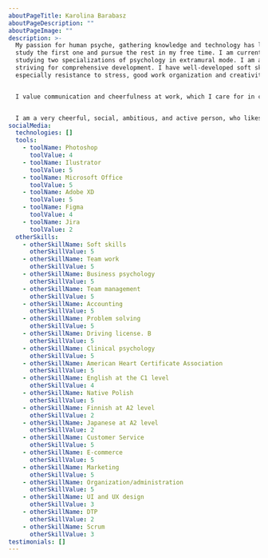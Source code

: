 ```yaml
---
aboutPageTitle: Karolina Barabasz
aboutPageDescription: ""
aboutPageImage: ""
description: >-
  My passion for human psyche, gathering knowledge and technology has led me to
  study the first one and pursue the rest in my free time. I am currently
  studying two specializations of psychology in extramural mode. I am actively
  striving for comprehensive development. I have well-developed soft skills,
  especially resistance to stress, good work organization and creativity. 


  I value communication and cheerfulness at work, which I care for in contact with others - work ethic is extremely important to me. I value professional communication, try to learn as much as possible from my colleagues and I am happy to share my knowledge with others.


  I am a very cheerful, social, ambitious, and active person, who likes to travel, meet different people, act for the benefit of society and learn new skills.
socialMedia:
  technologies: []
  tools:
    - toolName: Photoshop
      toolValue: 4
    - toolName: Ilustrator
      toolValue: 5
    - toolName: Microsoft Office
      toolValue: 5
    - toolName: Adobe XD
      toolValue: 5
    - toolName: Figma
      toolValue: 4
    - toolName: Jira
      toolValue: 2
  otherSkills:
    - otherSkillName: Soft skills
      otherSkillValue: 5
    - otherSkillName: Team work
      otherSkillValue: 5
    - otherSkillName: Business psychology
      otherSkillValue: 5
    - otherSkillName: Team management
      otherSkillValue: 5
    - otherSkillName: Accounting
      otherSkillValue: 5
    - otherSkillName: Problem solving
      otherSkillValue: 5
    - otherSkillName: Driving license. B
      otherSkillValue: 5
    - otherSkillName: Clinical psychology
      otherSkillValue: 5
    - otherSkillName: American Heart Certificate Association
      otherSkillValue: 5
    - otherSkillName: English at the C1 level
      otherSkillValue: 4
    - otherSkillName: Native Polish
      otherSkillValue: 5
    - otherSkillName: Finnish at A2 level
      otherSkillValue: 2
    - otherSkillName: Japanese at A2 level
      otherSkillValue: 2
    - otherSkillName: Customer Service
      otherSkillValue: 5
    - otherSkillName: E-commerce
      otherSkillValue: 5
    - otherSkillName: Marketing
      otherSkillValue: 5
    - otherSkillName: Organization/administration
      otherSkillValue: 5
    - otherSkillName: UI and UX design
      otherSkillValue: 3
    - otherSkillName: DTP
      otherSkillValue: 2
    - otherSkillName: Scrum
      otherSkillValue: 3
testimonials: []
---
```

